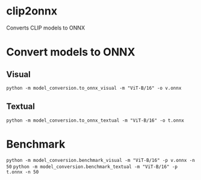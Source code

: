 # clip2onnx
Converts CLIP models to ONNX

# Convert models to ONNX
## Visual
`python -m model_conversion.to_onnx_visual -m "ViT-B/16" -o v.onnx`

## Textual
`python -m model_conversion.to_onnx_textual -m "ViT-B/16" -o t.onnx`

<!-- ## Multi langual textual
`python -m model_conversion.to_onnx_multi_textual -o mt.onnx -t t.pt` -->

# Benchmark
`python -m model_conversion.benchmark_visual -m "ViT-B/16" -p v.onnx -n 50`
`python -m model_conversion.benchmark_textual -m "ViT-B/16" -p t.onnx -n 50`


<!-- Average over 50 iteration

## 2080Ti

* **GPU**: GTX 2080 Ti
* **CPU**: AMD Ryzen Threadripper 3970X 32-Core Processor


| Mode  | Visual (seconds) | Textual (seconds) | Textual Multilang |
| ------------- | ------------- |---------|----|
| Pytorch CPU  | 0.771+-0.191  |0.068+-0.003|0.230+-0.106|
| Pytorch GPU fp32  | 0.023+-0.000 |0.004+-0.000|0.010+-0.000|
| Pytorch GPU fp16  | 0.009+-0.000 |0.004+-0.000|0.009+-0.000|
| ONNX CPU  | 0.534+-0.098  |0.042+-0.001|0.126+-0.001|
| ONNX GPU  | 0.024+-0.003  |0.005+-0.000|0.009+-0.001|

## 1080 Ti

* **GPU**: GTX 1080 Ti
* **CPU**: Intel(R) Core(TM) i3-9350KF CPU @ 4.00GHz

| Mode  | Visual (seconds) | Textual (seconds) | Textual Multilang |
| ------------- | ------------- |---------|----|
| Pytorch CPU  |0.503+-0.004|0.051+- 0.000|0.191+-0.000|
| Pytorch GPU fp32  |0.037+-0.000|0.008+-0.000|0.017+-0.000|
| Pytorch GPU fp16  |0.036+-0.000|0.006+-0.000|0.019+-0.000|
| ONNX CPU  |0.715+-0.003|0.065+-0.000|0.221+-0.001|
| ONNX GPU  ||||

## A4000

* **GPU**: A4000
* **CPU**: AMD EPYC 7551P 32-Core Processor

| Mode  | Visual (seconds) | Textual (seconds) | Textual Multilang |
| ------------- | ------------- |---------|----|
| Pytorch CPU  |13.428+-3.554|0.669+-0.286|3.362+-1.183|
| Pytorch GPU fp32  |0.038+-0.011|0.021+-0.008|0.031+-0.017|
| Pytorch GPU fp16  |0.061+-0.022|0.028+-0.009|0.087+-0.045|
| ONNX CPU  |4.070+-1.286|0.364+-0.116|3.906+-2.229|
| ONNX GPU  |||| -->